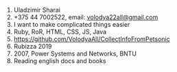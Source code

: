1. Uladzimir Sharai
2. +375 44 7002522, email: volodya22all@gmail.com
3. I want to make complicated things easier
4. Ruby, RoR, HTML, CSS, JS, Java
5. https://github.com/VolodyaAll/CollectInfoFromPetsonic
6. Rubizza 2019
7. 2007, Power Systems and Networks, BNTU
8. Reading english docs and books